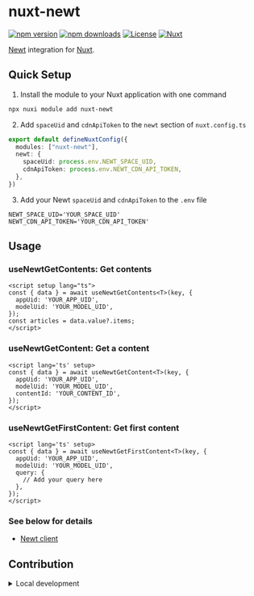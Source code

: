 # nuxt-newt

[![npm version][npm-version-src]][npm-version-href]
[![npm downloads][npm-downloads-src]][npm-downloads-href]
[![License][license-src]][license-href]
[![Nuxt][nuxt-src]][nuxt-href]

[Newt](https://www.newt.so/) integration for [Nuxt](https://nuxt.com/).

## Quick Setup

1. Install the module to your Nuxt application with one command

```bash
npx nuxi module add nuxt-newt
```

2. Add `spaceUid` and `cdnApiToken` to the `newt` section of `nuxt.config.ts`

```ts
export default defineNuxtConfig({
  modules: ["nuxt-newt"],
  newt: {
    spaceUid: process.env.NEWT_SPACE_UID,
    cdnApiToken: process.env.NEWT_CDN_API_TOKEN,
  },
})
```

3. Add your Newt `spaceUid` and `cdnApiToken` to the `.env` file

```.env
NEWT_SPACE_UID='YOUR_SPACE_UID'
NEWT_CDN_API_TOKEN='YOUR_CDN_API_TOKEN'
```

## Usage
### useNewtGetContents: Get contents
```vue
<script setup lang="ts">
const { data } = await useNewtGetContents<T>(key, {
  appUid: 'YOUR_APP_UID',
  modelUid: 'YOUR_MODEL_UID',
});
const articles = data.value?.items;
</script>
```

### useNewtGetContent: Get a content
```vue
<script lang='ts' setup>
const { data } = await useNewtGetContent<T>(key, {
  appUid: 'YOUR_APP_UID',
  modelUid: 'YOUR_MODEL_UID',
  contentId: 'YOUR_CONTENT_ID',
});
</script>
```

### useNewtGetFirstContent: Get first content
```vue
<script lang='ts' setup>
const { data } = await useNewtGetFirstContent<T>(key, {
  appUid: 'YOUR_APP_UID',
  modelUid: 'YOUR_MODEL_UID',
  query: {
    // Add your query here
  },
});
</script>
```

### See below for details
- [Newt client](https://github.com/Newt-Inc/newt-client-js?tab=readme-ov-file#documentation--references)

## Contribution

<details>
  <summary>Local development</summary>
  
  ```bash
  # Install dependencies
  npm install
  
  # Generate type stubs
  npm run dev:prepare
  
  # Develop with the playground
  npm run dev
  
  # Build the playground
  npm run dev:build
  
  # Run ESLint
  npm run lint
  
  # Run Vitest
  npm run test
  npm run test:watch
  
  # Release new version
  npm run release
  ```

</details>

<!-- Badges -->

[npm-version-src]: https://img.shields.io/npm/v/nuxt-newt/latest.svg?style=flat&colorA=020420&colorB=00DC82
[npm-version-href]: https://npmjs.com/package/nuxt-newt
[npm-downloads-src]: https://img.shields.io/npm/dm/nuxt-newt.svg?style=flat&colorA=020420&colorB=00DC82
[npm-downloads-href]: https://npmjs.com/package/nuxt-newt
[license-src]: https://img.shields.io/npm/l/nuxt-newt.svg?style=flat&colorA=020420&colorB=00DC82
[license-href]: https://npmjs.com/package/nuxt-newt
[nuxt-src]: https://img.shields.io/badge/Nuxt-020420?logo=nuxt.js
[nuxt-href]: https://nuxt.com

